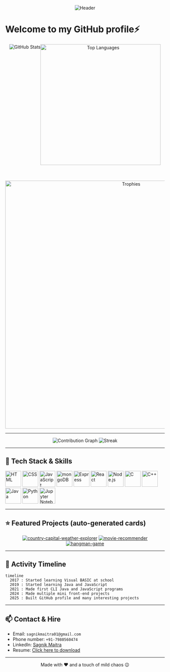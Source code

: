 <div align="center">

![Header](https://capsule-render.vercel.app/api?type=waving&height=250&color=gradient&text=Hi👋%20I'm%20Sagnik%20Maitra!&fontSize=40&desc=💻%20Passionate%20Coder%20•%20🚀%20DevOps%20Tinkerer%20•%20🗣️%20Public%20Speaker&fontAlign=50&fontAlignY=40)

</div>

# Welcome to my GitHub profile⚡️

<div align="center">
  <div style="display:flex; justify-content:center; flex-wrap:wrap;">
  <img src="https://github-readme-stats.vercel.app/api?username=HeX-ecutioner&show_icons=true&theme=radical&count_private=true&hide_title=true"
         alt="GitHub Stats" />
  <img src="https://github-readme-stats.vercel.app/api/top-langs/?username=HeX-ecutioner&layout=compact&theme=radical&hide_title=true"
         alt="Top Languages" width="380" />
  </div>
  <br>
  <div style="margin-top:32px;">
    <img src="https://github-profile-trophy.vercel.app/?username=HeX-ecutioner&theme=radical&no-frame=true&margin-w=4"
         alt="Trophies" width="780" />
  </div>
</div>

---

<div align="center">
  
![Contribution Graph](https://github-readme-activity-graph.vercel.app/graph?username=HeX-ecutioner&bg_color=000000&color=00ff88&line=ffffff&point=ff007a&area=true&hide_border=true)
![Streak](https://github-readme-streak-stats.herokuapp.com/?user=HeX-ecutioner&theme=radical&hide_border=true)

</div>

---

## 🧰 Tech Stack & Skills

<p float="left">
<img width="50" src="https://raw.githubusercontent.com/marwin1991/profile-technology-icons/refs/heads/main/icons/html.png" alt="HTML" title="HTML"/>
<img width="50" src="https://raw.githubusercontent.com/marwin1991/profile-technology-icons/refs/heads/main/icons/css.png" alt="CSS" title="CSS"/>
<img width="50" src="https://raw.githubusercontent.com/marwin1991/profile-technology-icons/refs/heads/main/icons/javascript.png" alt="JavaScript" title="JavaScript"/>
<img width="50" src="https://raw.githubusercontent.com/marwin1991/profile-technology-icons/refs/heads/main/icons/mongodb.png" alt="mongoDB" title="mongoDB"/>
<img width="50" src="https://raw.githubusercontent.com/marwin1991/profile-technology-icons/refs/heads/main/icons/express.png" alt="Express" title="Express"/>
<img width="50" src="https://raw.githubusercontent.com/marwin1991/profile-technology-icons/refs/heads/main/icons/react.png" alt="React" title="React"/>
<img width="50" src="https://raw.githubusercontent.com/marwin1991/profile-technology-icons/refs/heads/main/icons/node_js.png" alt="Node.js" title="Node.js"/>
<img width="50" src="https://raw.githubusercontent.com/marwin1991/profile-technology-icons/refs/heads/main/icons/c.png" alt="C" title="C"/>
<img width="50" src="https://raw.githubusercontent.com/marwin1991/profile-technology-icons/refs/heads/main/icons/c++.png" alt="C++" title="C++"/>
<img width="50" src="https://raw.githubusercontent.com/marwin1991/profile-technology-icons/refs/heads/main/icons/java.png" alt="Java" title="Java"/>
<img width="50" src="https://raw.githubusercontent.com/marwin1991/profile-technology-icons/refs/heads/main/icons/python.png" alt="Python" title="Python"/>
<img width="50" src="https://raw.githubusercontent.com/marwin1991/profile-technology-icons/refs/heads/main/icons/jupyter_notebook.png" alt="Jupyter Notebook" title="Jupyter Notebook"/>
</p>

---

## ⭐ Featured Projects (auto-generated cards)

<p align="center">
  <a href="https://github.com/HeX-ecutioner/country-capital-weather-explorer"><img src="https://gh-card.dev/repos/HeX-ecutioner/country-capital-weather-explorer.svg?fullname=true&description=true&avatar=true" alt="country-capital-weather-explorer"/></a>
  <a href="https://github.com/HeX-ecutioner/movie-recommender"><img src="https://gh-card.dev/repos/HeX-ecutioner/movie-recommender.svg?fullname=true&description=true&avatar=true" alt="movie-recommender"/></a>
  <a href="https://github.com/HeX-ecutioner/hangman-game"><img src="https://gh-card.dev/repos/HeX-ecutioner/hangman-game.svg?fullname=true&description=true&avatar=true" alt="hangman-game"/></a>
</p>

---

## 🔬 Activity Timeline

```mermaid
timeline
  2017 : Started learning Visual BASIC at school
  2019 : Started learning Java and JavaScript
  2021 : Made first CLI Java and JavaScript programs
  2024 : Made multiple mini front-end projects
  2025 : Built GitHub profile and many interesting projects
```

---

## 📫 Contact & Hire

- Email: `sagnikmaitra01@gmail.com`
- Phone number: `+91-7980560474`
- LinkedIn: [Sagnik Maitra](https://www.linkedin.com/in/sagnikmaitra)
- Resume: [Click here to download](https://guthib.com)

---

<p align="center">Made with ❤️ and a touch of mild chaos 😉</p>
